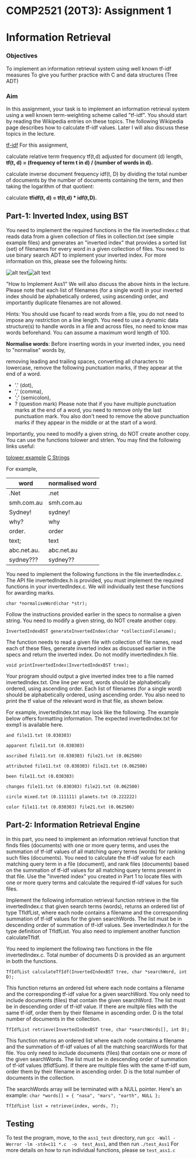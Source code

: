 # COMP2521 (20T3): Assignment 1
# Information Retrieval

### Objectives
To implement an information retrieval system using well known tf-idf measures
To give you further practice with C and data structures (Tree ADT)

### Aim
In this assignment, your task is to implement an information retrieval system using a well known term-weighting scheme called "tf-idf". You should start by reading the Wikipedia entries on these topics. The following Wikipedia page describes how to calculate tf-idf values. Later I will also discuss these topics in the lecture.

[tf-idf](https://en.wikipedia.org/wiki/Tf%E2%80%93idf)
For this assignment,

calculate relative term frequency tf(t,d) adjusted for document (d) length,
**tf(t, d) = (frequency of term t in d) / (number of words in d).**

calculate inverse document frequency idf(t, D) by dividing the total number of documents by the number of documents containing the term, and then taking the logarithm of that quotient:

calculate  **tfidf(t, d) = tf(t,d) * idf(t,D).**

## Part-1: Inverted Index, using BST
You need to implement the required functions in the file invertedIndex.c that reads data from a given collection of files in collection.txt (see simple example files) and generates an "inverted index" that provides a sorted list (set) of filenames for every word in a given collection of files. You need to use binary search ADT to implement your inverted index. For more information on this, please see the following hints:

![alt text](COMP2521-tfidf.png "COMP2521-tfidf")![alt text](COMP2521-tfidf1.png "COMP2521-tfidf1")

"How to Implement Ass1"
We will also discuss the above hints in the lecture. Please note that each list of filenames (for a single word) in your inverted index should be alphabetically ordered, using ascending order, and importantly duplicate filenames are not allowed.

  Hints: You should use fscanf to read words from a file, you do not need to impose any restriction on a line length. You need to use a dynamic data structure(s) to handle words in a file and across files, no need to know max words beforehand. You can assume a maximum word length of 100.

**Normalise words**: Before inserting words in your inverted index, you need to "normalise" words by,

removing leading and trailing spaces,
converting all characters to lowercase,
remove the following punctuation marks, if they appear at the end of a word.
- '.' (dot),
- ',' (comma),
- ';' (semicolon),
- ? (question mark)
Please note that if you have multiple punctuation marks at the end of a word, you need to remove only the last punctuation mark. You also don't need to remove the above punctuation marks if they appear in the middle or at the start of a word.

Importantly, you need to modify a given string, do NOT create another copy. You can use the functions tolower and strlen. You may find the following links useful:

[tolower example](https://www.tutorialspoint.com/c_standard_library/c_function_tolower.htm)
[C Strings](https://www.tutorialspoint.com/cprogramming/c_strings.htm)

For example,

| word        | normalised word |
|-------------|-----------------|
| .Net        | .net            |
| smh.com.au  | smh.com.au      |
| Sydney!     | sydney!         |
| why?        | why             |
| order.      | order           |
| text;       | text            |
| abc.net.au. | abc.net.au      |
| sydney???   | sydney??        |

You need to implement the following functions in the file invertedIndex.c. The API file invertedIndex.h is provided, you must implement the required functions in your invertedIndex.c. We will individually test these functions for awarding marks.

`char *normaliseWord(char *str);`

Follow the instructions provided earlier in the specs to normalise a given string. You need to modify a given string, do NOT create another copy.

`InvertedIndexBST generateInvertedIndex(char *collectionFilename);`

The function needs to read a given file with collection of file names, read each of these files, generate inverted index as discussed earlier in the specs and return the inverted index. Do not modify invertedIndex.h file.

`void printInvertedIndex(InvertedIndexBST tree);`

Your program should output a give inverted index tree to a file named invertedIndex.txt. One line per word, words should be alphabetically ordered, using ascending order. Each list of filenames (for a single word) should be alphabetically ordered, using ascending order. You also need to print the tf value of the relevant word in that file, as shown below.

For example, invertedIndex.txt may look like the following. The example below offers formatting information. The expected invertedIndex.txt for exmp1 is available here.

`and file11.txt (0.030303)`

`apparent file11.txt (0.030303)`

`ascribed file11.txt (0.030303) file21.txt (0.062500)`

`attributed file11.txt (0.030303) file21.txt (0.062500)`

`been file11.txt (0.030303)`

`changes file11.txt (0.030303) file21.txt (0.062500)`

`circle mixed.txt (0.111111) planets.txt (0.222222)`

`color file11.txt (0.030303) file21.txt (0.062500)`

## Part-2: Information Retrieval Engine
In this part, you need to implement an information retrieval function that finds files (documents) with one or more query terms, and uses the summation of tf-idf values of all matching query terms (words) for ranking such files (documents). You need to calculate the tf-idf value for each matching query term in a file (document), and rank files (documents) based on the summation of tf-idf values for all matching query terms present in that file. Use the "inverted index" you created in Part 1 to locate files with one or more query terms and calculate the required tf-idf values for such files.

Implement the following information retrieval function retrieve in the file invertedIndex.c that given search terms (words), returns an ordered list of type TfIdfList, where each node contains a filename and the corresponding summation of tf-idf values for the given searchWords. The list must be in descending order of summation of tf-idf values. See invertedIndex.h for the type definition of TfIdfList. You also need to implement another function calculateTfIdf.

You need to implement the following two functions in the file invertedIndex.c. Total number of documents D is provided as an argument in both the functions.

`TfIdfList calculateTfIdf(InvertedIndexBST tree, char *searchWord, int D);`

This function returns an ordered list where each node contains a filename and the corresponding tf-idf value for a given searchWord. You only need to include documents (files) that contain the given searchWord. The list must be in descending order of tf-idf value. If there are multple files with the same tf-idf, order them by their filename in ascending order. D is the total number of documents in the collection.

`TfIdfList retrieve(InvertedIndexBST tree, char *searchWords[], int D);`

This function returns an ordered list where each node contains a filename and the summation of tf-idf values of all the matching searchWords for that file. You only need to include documents (files) that contain one or more of the given searchWords. The list must be in descending order of summation of tf-idf values (tfIdfSum). If there are multiple files with the same tf-idf sum, order them by their filename in ascending order. D is the total number of documents in the collection.

The searchWords array will be terminated with a NULL pointer. Here's an example:
`char *words[] = { "nasa", "mars", "earth", NULL };`

`TfIdfList list = retrieve(index, words, 7);`

## Testing
To test the program, move, to the `ass1_test` directory, run `gcc -Wall -Werror -lm -std=c11 *.c  -o  test_Ass1`, and then run `./test_Ass1`
For more details on how to run individual functions, please se `test_ass1.c` 

